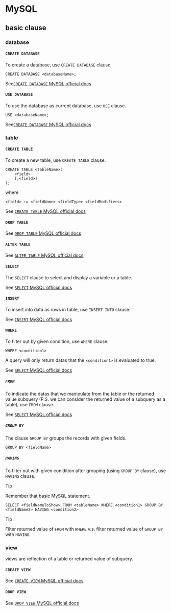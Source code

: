 # MySQL
## basic clause
### database
#### `CREATE DATABASE`
To create a database, use `CREATE DATABASE` clause.

```
CREATE DATABASE <databaseName>;
```

See[`CREATE DATABASE` MySQL official docs](https://dev.mysql.com/doc/refman/8.4/en/creating-database.html)

#### `USE DATABASE`
To use the database as current database, use `USE` clause.

```
USE <databaseName>;
```

See[`CREATE DATABASE` MySQL official docs](https://dev.mysql.com/doc/refman/8.4/en/creating-database.html)

### table
#### `CREATE TABLE`
To create a new table, use `CREATE TABLE` clause.

```
CREATE TABLE <tableName>(
    <field>
    [,<field>]
);
```

where

```
<field> := <fieldName> <fieldType> <fieldModifiers>
```

See [`CREATE TABLE` MySQL official docs](https://dev.mysql.com/doc/refman/8.4/en/create-table.html)

#### `DROP TABLE`
See [`DROP TABLE` MySQL official docs](https://dev.mysql.com/doc/refman/8.0/en/drop-table.html)

#### `ALTER TABLE`
See [`ALTER TABLE` MySQL official docs](https://dev.mysql.com/doc/refman/8.0/en/alter-table.html)

#### `SELECT`
The `SELECT` clause to select and display a variable or a table.

See [`SELECT` MySQL official docs](https://dev.mysql.com/doc/refman/8.0/en/select.html)

#### `INSERT`
To insert into data as rows in table, use `INSERT INTO` clause.

See [`INSERT` MySQL official docs](https://dev.mysql.com/doc/refman/8.0/en/insert.html)

#### `WHERE`
To filter out by given condition, use `WHERE` clause.

```
WHERE <condition1>
```

A query will only return datas that the `<condition1>` is evaluated to true.

See [`SELECT` MySQL official docs](https://dev.mysql.com/doc/refman/8.0/en/select.html)

##### `FROM`
To indicate the datas that we manipulate from the table or the returned value subquery (P.S. we can consider the returned value of a subquery as a table), use `FROM` clause.

See [`SELECT` MySQL official docs](https://dev.mysql.com/doc/refman/8.0/en/select.html)

##### `GROUP BY`
The clause `GROUP BY` groups the records with given fields.

```
GROUP BY <fieldName>
```

##### `HAVING`
To filter out with given conidition after grouping (using `GROUP BY` clause), use `HAVING` clause.

> [!TIP]
> Remember that basic MySQL statement.
> 
> `SELECT <fieldNameToShow> FROM <tableName> WHERE <condition1> GROUP BY <fieldName2> HAVING <condition2>`

> [!TIP]
> Filter returned value of `FROM` with `WHERE` v.s. filter returned value of `GROUP BY` with `HAVING`.

### view
views are reflection of a table or returned value of subquery.

#### `CREATE VIEW`
See [`CREATE VIEW` MySQL official docs](https://dev.mysql.com/doc/refman/8.0/en/create-view.html)

#### `DROP VIEW`
See [`DROP VIEW` MySQL official docs](https://dev.mysql.com/doc/refman/8.0/en/drop-view.html)
